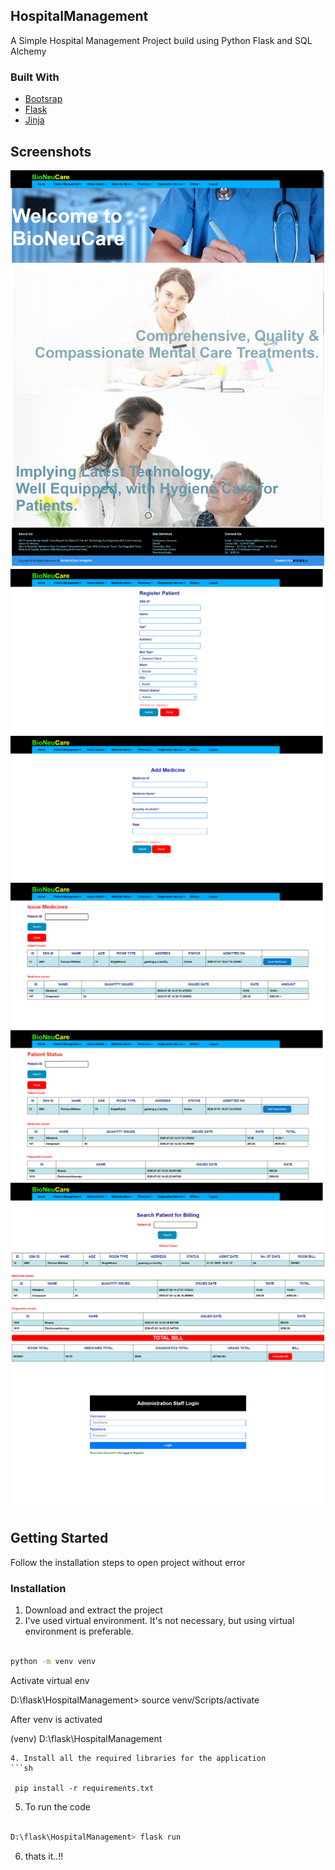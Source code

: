 ## HospitalManagement
A Simple Hospital Management Project build using Python Flask and SQL Alchemy

### Built With

* [Bootsrap](https://getbootstrap.com/)
* [Flask](https://flask.palletsprojects.com/en/1.1.x/)
* [Jinja](https://jinja.palletsprojects.com/en/2.11.x/)


## Screenshots

<img src="screencapture-buerocarehospital-herokuapp-home-2020-07-27-21_31_56.png">
<img src="screencapture-buerocarehospital-herokuapp-create-patient-2020-07-27-21_32_23.png">
<img src="screencapture-buerocarehospital-herokuapp-addMedicine-2020-07-27-21_33_06.png">
<img src="screencapture-buerocarehospital-herokuapp-PharmacistPatientDetails-2020-07-27-21_33_19.png">
<img src="screencapture-buerocarehospital-herokuapp-DiagnosticsPatientDetails-2020-07-27-21_33_40.png">
<img src="screencapture-buerocarehospital-herokuapp-billing-2020-07-27-21_33_52.png">
<img src="screencapture-buerocarehospital-herokuapp-login-2020-07-27-21_34_28.png">


<!-- GETTING STARTED -->
## Getting Started

Follow the installation steps to open project without error

### Installation
 
1. Download and extract the project
2. I've used virtual environment. It's not necessary, but using virtual environment is preferable.
```sh

python -m venv venv

```

Activate virtual env

D:\flask\HospitalManagement> source venv/Scripts/activate

After venv is activated

(venv) D:\flask\HospitalManagement


```
4. Install all the required libraries for the application
```sh

 pip install -r requirements.txt

```
5. To run the code
```sh

D:\flask\HospitalManagement> flask run

```
6. thats it..!!

